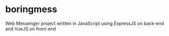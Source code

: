 # boringmess
Web Messenger project written in JavaScript using ExpressJS on back-end and VueJS on front-end
